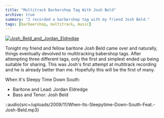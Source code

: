 ```yaml
---
title: "Multitrack Barbershop Tag With Josh Beld"
archive: true
summary: "I recorded a barbershop tag with my friend Josh Beld."
tags: [barbaershop, multitrack, music]
---
```


[![Josh_Beld_and_Jordan_Eldredge](/uploads/2009/11/Josh_Beld_and_Jordan_Eldredge.jpg "Josh_Beld_and_Jordan_Eldredge")](/uploads/2009/11/Josh_Beld_and_Jordan_Eldredge.jpg)

Tonight my friend and fellow baritone Josh Beld came over and naturally, things eventually devolved to multitracking babershop tags. After attempting three different tags, only the first and simplest ended up being suitable for sharing. This was Josh's first attempt at multitrack recording and he is already better than me. Hopefully this will be the first of many.

When It's Sleepy Time Down South:

- Baritone and Lead: Jordan Eldredge
- Bass and Tenor: Josh Beld

::audio{src=/uploads/2009/11/When-Its-Sleepytime-Down-South-Feat.-Josh-Beld.mp3}
